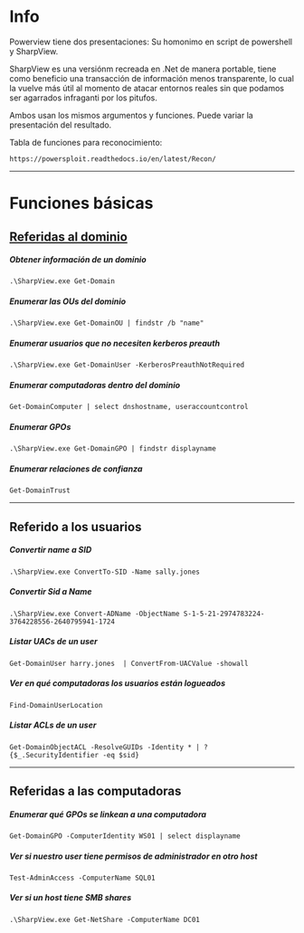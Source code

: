 # Info

Powerview tiene dos presentaciones: Su homonimo en script de powershell y SharpView. 

SharpView es una versiónm recreada en .Net de manera portable, tiene como beneficio una transacción de información menos transparente, lo cual la vuelve más útil al momento de atacar entornos reales sin que podamos ser agarrados infraganti por los pitufos.

Ambos usan los mismos argumentos y funciones. Puede variar la presentación del resultado.


Tabla de funciones para reconocimiento:

    https://powersploit.readthedocs.io/en/latest/Recon/

---

# Funciones básicas

## <u> Referidas al dominio </u>

##### Obtener información de un dominio

    .\SharpView.exe Get-Domain
##### Enumerar las OUs del dominio

    .\SharpView.exe Get-DomainOU | findstr /b "name"

##### Enumerar usuarios que no necesiten kerberos preauth

    .\SharpView.exe Get-DomainUser -KerberosPreauthNotRequired

##### Enumerar computadoras dentro del dominio

    Get-DomainComputer | select dnshostname, useraccountcontrol  

##### Enumerar GPOs

    .\SharpView.exe Get-DomainGPO | findstr displayname

##### Enumerar relaciones de confianza

    Get-DomainTrust

---
## Referido a los usuarios

##### Convertir name a SID

    .\SharpView.exe ConvertTo-SID -Name sally.jones

##### Convertir Sid a Name

    .\SharpView.exe Convert-ADName -ObjectName S-1-5-21-2974783224-3764228556-2640795941-1724

##### Listar UACs de un user

    Get-DomainUser harry.jones  | ConvertFrom-UACValue -showall

##### Ver en qué computadoras los usuarios están logueados

    Find-DomainUserLocation

##### Listar ACLs de un user

    Get-DomainObjectACL -ResolveGUIDs -Identity * | ? {$_.SecurityIdentifier -eq $sid} 

---

## Referidas a las computadoras

##### Enumerar qué GPOs se linkean a una computadora

    Get-DomainGPO -ComputerIdentity WS01 | select displayname
##### Ver si nuestro user tiene permisos de administrador en otro host

    Test-AdminAccess -ComputerName SQL01
##### Ver si un host tiene SMB shares

    .\SharpView.exe Get-NetShare -ComputerName DC01

